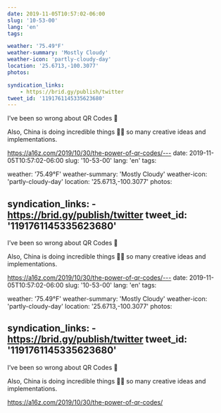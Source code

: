 ```yaml
---
date: 2019-11-05T10:57:02-06:00
slug: '10-53-00'
lang: 'en'
tags:

weather: '75.49°F'
weather-summary: 'Mostly Cloudy'
weather-icon: 'partly-cloudy-day'
location: '25.6713,-100.3077'
photos:

syndication_links:
    - https://brid.gy/publish/twitter
tweet_id: '1191761145335623680'
---
```

I’ve been so wrong about QR Codes 🤯

Also, China is doing  incredible things 👏🏼 so many creative ideas and implementations. 

https://a16z.com/2019/10/30/the-power-of-qr-codes/---
date: 2019-11-05T10:57:02-06:00
slug: '10-53-00'
lang: 'en'
tags:

weather: '75.49°F'
weather-summary: 'Mostly Cloudy'
weather-icon: 'partly-cloudy-day'
location: '25.6713,-100.3077'
photos:

syndication_links:
    - https://brid.gy/publish/twitter
tweet_id: '1191761145335623680'
---
I’ve been so wrong about QR Codes 🤯

Also, China is doing  incredible things 👏🏼 so many creative ideas and implementations. 

https://a16z.com/2019/10/30/the-power-of-qr-codes/---
date: 2019-11-05T10:57:02-06:00
slug: '10-53-00'
lang: 'en'
tags:

weather: '75.49°F'
weather-summary: 'Mostly Cloudy'
weather-icon: 'partly-cloudy-day'
location: '25.6713,-100.3077'
photos:

syndication_links:
    - https://brid.gy/publish/twitter
tweet_id: '1191761145335623680'
---
I’ve been so wrong about QR Codes 🤯

Also, China is doing  incredible things 👏🏼 so many creative ideas and implementations. 

https://a16z.com/2019/10/30/the-power-of-qr-codes/